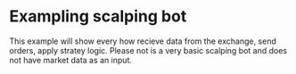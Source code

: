 # Exampling scalping bot

This example will show every how recieve data from the exchange, send orders, apply stratey logic. 
Please not is a very basic scalping bot and does not have market data as an input.
